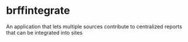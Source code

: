 # brffintegrate
An application that lets multiple sources contribute to centralized reports that can be integrated into sites 
